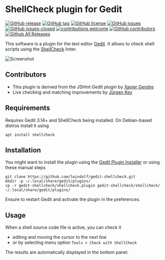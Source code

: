 ShellCheck plugin for Gedit
===========================
<!---
[![start with why](https://img.shields.io/badge/start%20with-why%3F-brightgreen.svg?style=flat)](http://www.ted.com/talks/simon_sinek_how_great_leaders_inspire_action)
--->
[![GitHub release](https://img.shields.io/github/release/lwindolf/gedit-shellcheck/all.svg?maxAge=1)](https://GitHub.com/lwindolf/gedit-shellcheck/releases/)
[![GitHub tag](https://img.shields.io/github/tag/lwindolf/gedit-shellcheck.svg)](https://GitHub.com/lwindolf/gedit-shellcheck/tags/)
[![GitHub license](https://img.shields.io/github/license/lwindolf/gedit-shellcheck.svg)](https://github.com/lwindolf/gedit-shellcheck/blob/master/LICENSE)
[![GitHub issues](https://img.shields.io/github/issues/lwindolf/gedit-shellcheck.svg)](https://GitHub.com/lwindolf/gedit-shellcheck/issues/)
[![GitHub issues-closed](https://img.shields.io/github/issues-closed/lwindolf/gedit-shellcheck.svg)](https://GitHub.com/lwindolf/gedit-shellcheck/issues?q=is%3Aissue+is%3Aclosed)
[![contributions welcome](https://img.shields.io/badge/contributions-welcome-brightgreen.svg?style=flat)](https://github.com/lwindolf/gedit-shellcheck/issues)
[![GitHub contributors](https://img.shields.io/github/contributors/lwindolf/gedit-shellcheck.svg)](https://GitHub.com/lwindolf/gedit-shellcheck/graphs/contributors/)
[![Github All Releases](https://img.shields.io/github/downloads/lwindolf/gedit-shellcheck/total.svg)](https://github.com/lwindolf/gedit-shellcheck)

This software is a plugin for the text editor [Gedit](https://wiki.gnome.org/Apps/Gedit). It allows to check shell scripts using the [ShellCheck](https://www.shellcheck.net/) linter.


![Screenshot](https://lzone.de/images/gedit-shellcheck.png)

## Contributors

- This plugin is derived from the JSHint Gedit plugin by [Xavier Gendre](https://github.com/Meseira/gedit-jshint)
- Live checking and matching improvements by [Jürgen Key](https://github.com/elbosso)

## Requirements

Requires Gedit 3.14+ and ShellCheck being installed. On Debian-based distros install it using

    apt install shellcheck

## Installation

You might want to install the plugin using the [Gedit Plugin Installer](https://github.com/lwindolf/gedit-plugininstaller) or using these manual steps

    git clone https://github.com/lwindolf/gedit-shellcheck.git
    mkdir -p ~/.local/share/gedit/plugins/
    cp -r gedit-shellcheck/shellcheck.plugin gedit-shellcheck/shellcheck/ ~/.local/share/gedit/plugins/

Ensure to restart Gedit and activate the plugin in the preferences.

## Usage

When a shell source code file is active, you can check it

- editing and moving the cursor to the next line
- or by selecting menu option `Tools > Check with ShellCheck`

The results are automatically displayed in the bottom panel.
